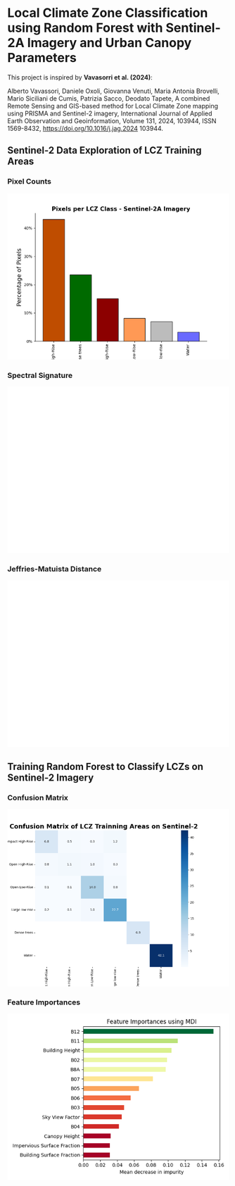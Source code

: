 # Local Climate Zone Classification using Random Forest with Sentinel-2A Imagery and Urban Canopy Parameters

This project is inspired by **Vavasorri et al. (2024)**:

Alberto Vavassori, Daniele Oxoli, Giovanna Venuti, Maria Antonia Brovelli, Mario Siciliani de Cumis, Patrizia Sacco, Deodato Tapete, A combined Remote Sensing and GIS-based method for Local Climate Zone mapping using PRISMA and Sentinel-2 imagery, International Journal of Applied Earth Observation and Geoinformation, Volume 131, 2024, 103944, ISSN 1569-8432, https://doi.org/10.1016/j.jag.2024 103944.





## Sentinel-2 Data Exploration of LCZ Training Areas

### Pixel Counts 

![alt text](reports/figures/s2_pixel_counts.png)

### Spectral Signature 

![alt text](reports/figures/s2_spectral_signature.png)

### Jeffries-Matuista Distance

![alt text](reports/figures/s2_jm.png)



## Training Random Forest to Classify LCZs on Sentinel-2 Imagery

### Confusion Matrix

![alt text](reports/figures/s2_cm.png)

### Feature Importances

![alt text](reports/figures/s2_fi.png)

